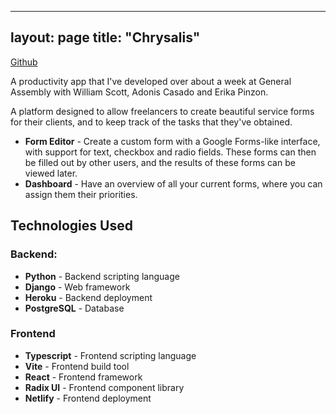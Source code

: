 ______________________________________________________________________

## layout: page title: "Chrysalis"

<a rel="me" href="https://github.com/Chrysalis-ServiceDistribution">
    Github
</a>

A productivity app that I've developed over about a week at General Assembly with William Scott, Adonis Casado and Erika Pinzon.

A platform designed to allow freelancers to create beautiful service forms for their clients, and to keep track of the tasks that they've obtained.

- **Form Editor** - Create a custom form with a Google Forms-like interface, with support for text, checkbox and radio fields. These forms can then be filled out by other users, and the results of these forms can be viewed later.
- **Dashboard** - Have an overview of all your current forms, where you can assign them their priorities.

## Technologies Used

### Backend:

- **Python** - Backend scripting language
- **Django** - Web framework
- **Heroku** - Backend deployment
- **PostgreSQL** - Database

### Frontend

- **Typescript** - Frontend scripting language
- **Vite** - Frontend build tool
- **React** - Frontend framework
- **Radix UI** - Frontend component library
- **Netlify** - Frontend deployment
